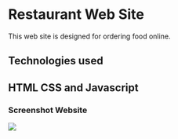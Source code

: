 <h1>Restaurant Web Site</h1>

This web site is designed for ordering food online.

<h2>Technologies used<h2>
 HTML CSS and Javascript

 <h3>Screenshot Website</h3>

![](screensh.gif)